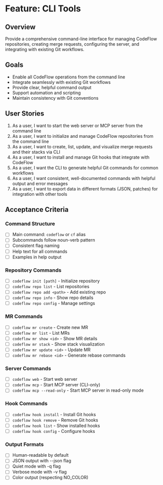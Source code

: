 # Feature: CLI Tools

## Overview
Provide a comprehensive command-line interface for managing CodeFlow repositories, creating merge requests, configuring the server, and integrating with existing Git workflows.

## Goals
- Enable all CodeFlow operations from the command line
- Integrate seamlessly with existing Git workflows
- Provide clear, helpful command output
- Support automation and scripting
- Maintain consistency with Git conventions

## User Stories

1. As a user, I want to start the web server or MCP server from the command line
2. As a user, I want to initialize and manage CodeFlow repositories from the command line
3. As a user, I want to create, list, update, and visualize merge requests and their stacks via CLI
4. As a user, I want to install and manage Git hooks that integrate with CodeFlow
5. As a user, I want the CLI to generate helpful Git commands for common workflows
6. As a user, I want consistent, well-documented commands with helpful output and error messages
7. As a user, I want to export data in different formats (JSON, patches) for integration with other tools

## Acceptance Criteria

### Command Structure
- [ ] Main command: `codeflow` or `cf` alias
- [ ] Subcommands follow noun-verb pattern
- [ ] Consistent flag naming
- [ ] Help text for all commands
- [ ] Examples in help output

### Repository Commands
- [ ] `codeflow init [path]` - Initialize repository
- [ ] `codeflow repo list` - List repositories
- [ ] `codeflow repo add <path>` - Add existing repo
- [ ] `codeflow repo info` - Show repo details
- [ ] `codeflow repo config` - Manage settings

### MR Commands
- [ ] `codeflow mr create` - Create new MR
- [ ] `codeflow mr list` - List MRs
- [ ] `codeflow mr show <id>` - Show MR details
- [ ] `codeflow mr stack` - Show stack visualization
- [ ] `codeflow mr update <id>` - Update MR
- [ ] `codeflow mr rebase <id>` - Generate rebase commands

### Server Commands
- [ ] `codeflow web` - Start web server
- [ ] `codeflow mcp` - Start MCP server (CLI-only)
- [ ] `codeflow mcp --read-only` - Start MCP server in read-only mode

### Hook Commands
- [ ] `codeflow hook install` - Install Git hooks
- [ ] `codeflow hook remove` - Remove Git hooks
- [ ] `codeflow hook list` - Show installed hooks
- [ ] `codeflow hook config` - Configure hooks

### Output Formats
- [ ] Human-readable by default
- [ ] JSON output with --json flag
- [ ] Quiet mode with -q flag
- [ ] Verbose mode with -v flag
- [ ] Color output (respecting NO_COLOR)
